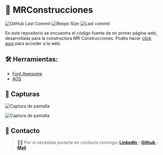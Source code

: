 # 🧱 MRConstrucciones

![GitHub Last Commit](https://img.shields.io/github/last-commit/FlorCollosso/MRConstrucciones) ![Respo Size](https://img.shields.io/github/repo-size/FlorCollosso/MRConstrucciones?color=orange) ![Last commit](https://img.shields.io/github/last-commit/FlorCollosso/MRConstrucciones)

En este repositorio se encuentra el código fuente de mi primer página web, desarrollada para la constructora MR Construcciones.
Podés hacer [click aquí](https://florcollosso.github.io/mr-construcciones/) para acceder a la web. 

## 🛠 Herramientas:

- <a href="https://fontawesome.com/">Font Awesome</a>
- <a href="https://michalsnik.github.io/aos/">AOS</a>

## 📸 Capturas

![Captura de pantalla](https://github.com/FlorCollosso/Portfolio-FrontEnd/blob/main/src/assets/img/Home01.jpg?raw=true)

![Captura de pantalla](https://github.com/FlorCollosso/Portfolio-FrontEnd/blob/main/src/assets/img/Home02.jpg?raw=true)

## 📩 Contacto

>🙋‍♀️ Por si necesitas ponerte en contacto conmigo: **[LinkedIn ](https://www.linkedin.com/in/florencia-collosso/) - [Github ](https://github.com/FlorCollosso) - [Mail ](mailto:florcollosso@gmail.com?subject=Mensaje%20desde%20Github&body=Hola!%20Vi%20tu%20repositorio%20en%20Github.)**
